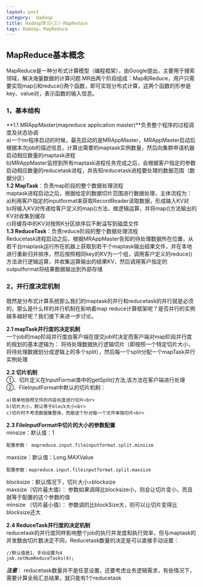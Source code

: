 ```yaml
---
layout: post
category:  Hadoop
title: Hadoop学习(三)-MapReduce
tags: Hadoop，MapReduce
---
```


## MapReduce基本概念

MapReduce是一种分布式计算模型（编程框架），由Google提出，主要用于搜索领域，解决海量数据的计算问题.MR由两个阶段组成：Map和Reduce，用户只需要实现map()和reduce()两个函数，即可实现分布式计算，这两个函数的形参是key、value对，表示函数的输入信息。<br>
### 1，基本结构 ###
**1.1 MRAppMaster(mapreduce application master)**负责整个程序的过程调度及状态协调<br>
a)一个mr程序启动的时候，最先启动的是MRAppMaster，MRAppMaster启动后根据本次job的描述信息，计算出需要的maptask实例数量，然后向集群申请机器启动相应数量的maptask进程<br>
b)MRAppMaster监控到所有maptask进程任务完成之后，会根据客户指定的参数启动相应数量的reducetask进程，并告知reducetask进程要处理的数据范围（数据分区）<br>
**1.2 MapTask**：负责map阶段的整个数据处理流程<br>
maptask进程启动之后，根据给定的数据切片范围进行数据处理，主体流程为：<br>
a)利用客户指定的inputformat来获取RecordReader读取数据，形成输入KV对<br>
b)将输入KV对传递给客户定义的map()方法，做逻辑运算，并将map()方法输出的KV对收集到缓存<br>
c)将缓存中的KV对按照K分区排序后不断溢写到磁盘文件<br>
**1.3 ReduceTask**：负责reduce阶段的整个数据处理流程<br>
Reducetask进程启动之后，根据MRAppMaster告知的待处理数据所在位置，从若干台maptask运行所在机器上获取到若干个maptask输出结果文件，并在本地进行重新归并排序，然后按照相同key的KV为一个组，调用客户定义的reduce()方法进行逻辑运算，并收集运算输出的结果KV，然后调用客户指定的outputformat将结果数据输出到外部存储<br>
### 2，并行度决定机制 ###
既然是分布式计算系统那么我们的maptask的并行和reducetask的并行就是必须的，那么是什么样的并行机制在影响着map reduce计算框架呢？是否并行的实例越多越好呢？我们接下来进一步讨论。<br>

**2.1 mapTask并行度的决定机制**<br>
一个job的map阶段并行度由客户端在提交job时决定而客户端对map阶段并行度的规划的基本逻辑为：
将待处理数据执行逻辑切片（即按照一个特定切片大小，将待处理数据划分成逻辑上的多个split），然后每一个split分配一个mapTask并行实例处理<br>

**2.2 切片机制**<br>
①、切片定义在InputFormat类中的getSplit()方法,该方法在客户端进行处理<br>
②、FileInputFormat中默认的切片机制：<br>

	a)简单地按照文件的内容长度进行切片<br>
	b)切片大小，默认等于block大小<br>
	c)切片时不考虑数据集整体，而是逐个针对每一个文件单独切片<br>
**2.3 FileInputFormat中切片的大小的参数配置**<br>
minsize：默认值：1<br>

	配置参数： mapreduce.input.fileinputformat.split.minsize

maxsize：默认值：Long.MAXValue<br>

    配置参数：mapreduce.input.fileinputformat.split.maxsize

blocksize：默认情况下，切片大小=blocksize<br>
maxsize（切片最大值）：
参数如果调得比blocksize小，则会让切片变小，而且就等于配置的这个参数的值<br>
minsize （切片最小值）：
参数调的比blockSize大，则可以让切片变得比blocksize还大

**2.4 ReduceTask并行度的决定机制**<br>
reducetask的并行度同样影响整个job的执行并发度和执行效率，但与maptask的并发数由切片数决定不同，Reducetask数量的决定是可以直接手动设置：<br>

	//默认值是1，手动设置为4
	job.setNumReduceTasks(4);

***注意***： reducetask数量并不是任意设置，还要考虑业务逻辑需求，有些情况下，需要计算全局汇总结果，就只能有1个reducetask